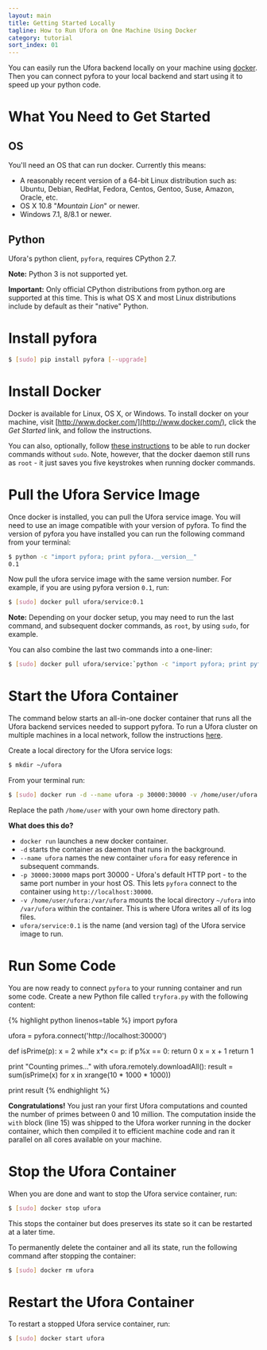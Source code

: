 ```yaml
---
layout: main
title: Getting Started Locally
tagline: How to Run Ufora on One Machine Using Docker
category: tutorial
sort_index: 01
---
```



You can easily run the Ufora backend locally on your machine using [docker](http://www.docker.com/).
Then you can connect pyfora to your local backend and start using it to speed up your python code.

# What You Need to Get Started
## OS
You'll need an OS that can run docker. Currently this means:

- A reasonably recent version of a 64-bit Linux distribution such as: Ubuntu, Debian, RedHat, Fedora, Centos, Gentoo, Suse, Amazon, Oracle, etc.
- OS X 10.8 "*Mountain Lion*" or newer.
- Windows 7.1, 8/8.1 or newer.


## Python
Ufora's python client, `pyfora`, requires CPython 2.7.

**Note:** Python 3 is not supported yet.

**Important:** Only official CPython distributions from python.org are supported at this time.
This is what OS X and most Linux distributions include by default as their "native" Python.


# Install pyfora

```bash
$ [sudo] pip install pyfora [--upgrade]
```

# Install Docker
Docker is available for Linux, OS X, or Windows. To install docker on your machine, visit [http://www.docker.com/](http://www.docker.com/), click the *Get Started* link, and follow the instructions.

You can also, optionally, follow [these instructions](http://askubuntu.com/a/477554) to be able to run docker commands without `sudo`. Note, however, that the docker daemon still runs as `root` - it just saves you five keystrokes when running docker commands.


# Pull the Ufora Service Image
Once docker is installed, you can pull the Ufora service image. You will need to use an image compatible with your version of pyfora.
To find the version of pyfora you have installed you can run the following command from your terminal:

```bash
$ python -c "import pyfora; print pyfora.__version__"
0.1
```

Now pull the ufora service image with the same version number. For example, if you are using pyfora version `0.1`, run:

```bash
$ [sudo] docker pull ufora/service:0.1
```

**Note:** Depending on your docker setup, you may need to run the last command, and subsequent docker commands, as `root`, by using `sudo`, for example.


You can also combine the last two commands into a one-liner:

```bash
$ [sudo] docker pull ufora/service:`python -c "import pyfora; print pyfora.__version__"`
```


# Start the Ufora Container

The command below starts an all-in-one docker container that runs all the Ufora backend services needed to support pyfora. To run a Ufora cluster on multiple machines in a local network, follow the instructions [here](getting-started-cluster.html).

Create a local directory for the Ufora service logs:

```bash
$ mkdir ~/ufora
```

From your terminal run:

```bash
$ [sudo] docker run -d --name ufora -p 30000:30000 -v /home/user/ufora:/var/ufora ufora/service:0.1
```

Replace the path `/home/user` with your own home directory path.

**What does this do?**

- `docker run` launches a new docker container.
- `-d` starts the container as daemon that runs in the background.
- `--name ufora` names the new container `ufora` for easy reference in subsequent commands.
- `-p 30000:30000` maps port 30000 - Ufora's default HTTP port - to the same port number in your host OS.
This lets `pyfora` connect to the container using `http://localhost:30000`.
- `-v /home/user/ufora:/var/ufora` mounts the local directory `~/ufora` into `/var/ufora` within the container.
This is where Ufora writes all of its log files.
- `ufora/service:0.1` is the name (and version tag) of the Ufora service image to run.


# Run Some Code

You are now ready to connect `pyfora` to your running container and run some code.
Create a new Python file called `tryfora.py` with the following content:

{% highlight python linenos=table %}
import pyfora

ufora = pyfora.connect('http://localhost:30000')

def isPrime(p):
    x = 2
    while x*x <= p:
        if p%x == 0:
            return 0
        x = x + 1
    return 1

print "Counting primes..."
with ufora.remotely.downloadAll():
    result = sum(isPrime(x) for x in xrange(10 * 1000 * 1000))

print result
{% endhighlight %}

**Congratulations!** You just ran your first Ufora computations and counted
the number of primes between 0 and 10 million. The computation inside the
`with` block (line 15) was shipped to the Ufora worker running in the docker
container, which then compiled it to efficient machine code and ran it
parallel on all cores available on your machine.


# Stop the Ufora Container

When you are done and want to stop the Ufora service container, run:

```bash
$ [sudo] docker stop ufora
```

This stops the container but does preserves its state so it can be restarted at a later time.

To permanently delete the container and all its state, run the following command after stopping the container:

```bash
$ [sudo] docker rm ufora
```


# Restart the Ufora Container

To restart a stopped Ufora service container, run:

```bash
$ [sudo] docker start ufora
```

